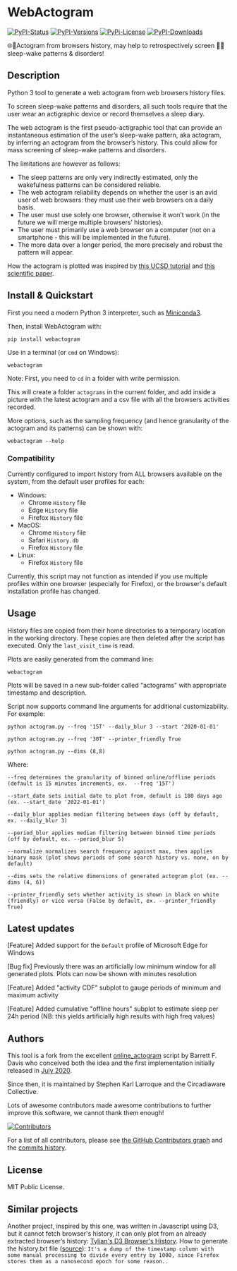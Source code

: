 # WebActogram
[![PyPI-Status][1]][2] [![PyPI-Versions][3]][2] [![PyPi-License][4]][2] [![PyPI-Downloads][5]][2]

🌐🏃Actogram from browsers history, may help to retrospectively screen 🌙🛌sleep-wake patterns & disorders!

## Description
Python 3 tool to generate a web actogram from web browsers history files.

To screen sleep-wake patterns and disorders, all such tools require that the user wear an actigraphic device or record themselves a sleep diary.

The web actogram is the first pseudo-actigraphic tool that can provide an instantaneous estimation of the user’s sleep-wake pattern, aka actogram, by inferring an actogram from the browser’s history. This could allow for mass screening of sleep-wake patterns and disorders.

The limitations are however as follows:

* The sleep patterns are only very indirectly estimated, only the wakefulness patterns can be considered reliable.
* The web actogram reliability depends on whether the user is an avid user of web browsers: they must use their web browsers on a daily basis.
* The user must use solely one browser, otherwise it won’t work (in the future we will merge multiple browsers’ histories).
* The user must primarily use a web browser on a computer (not on a smartphone - this will be implemented in the future).
* The more data over a longer period, the more precisely and robust the pattern will appear.

How the actogram is plotted was inspired by [this UCSD tutorial](https://ccb.ucsd.edu/the-bioclock-studio/education-resources/basics/part2.html) and [this scientific paper](https://doi.org/10.1186/1741-7007-8-93).

## Install & Quickstart

First you need a modern Python 3 interpreter, such as [Miniconda3](https://docs.conda.io/en/latest/miniconda.html#latest-miniconda-installer-links).

Then, install WebActogram with:

```pip install webactogram```

Use in a terminal (or `cmd` on Windows):

```webactogram```

Note: First, you need to `cd` in a folder with write permission.

This will create a folder `actograms` in the current folder, and add inside a picture with the latest actogram and a csv file with all the browsers activities recorded.

More options, such as the sampling frequency (and hence granularity of the actogram and its patterns) can be shown with:

```webactogram --help```

### Compatibility
Currently configured to import history from ALL browsers available on the system, from the default user profiles for each:
- Windows:
  - Chrome ``History`` file
  - Edge ``History`` file
  - Firefox ``History`` file
- MacOS:
  - Chrome ``History`` file
  - Safari ``History.db``
  - Firefox ``History`` file
- Linux:
  - Firefox ``History`` file

Currently, this script may not function as intended if you use multiple profiles within one browser (especially for Firefox), or the browser's default installation profile has changed.

## Usage
History files are copied from their home directories to a temporary location in the working directory. These copies are then deleted after the script has executed. Only the ``last_visit_time`` is read.

Plots are easily generated from the command line:

```webactogram```

Plots will be saved in a new sub-folder called "actograms" with appropriate timestamp and description. 


Script now supports command line arguments for additional customizability.
For example: 

```python actogram.py --freq '15T' --daily_blur 3 --start '2020-01-01' ```

```python actogram.py --freq '30T' --printer_friendly True```

```python actogram.py --dims (8,8)```

Where: 

```
--freq determines the granularity of binned online/offline periods (default is 15 minutes increments, ex.  --freq '15T')

--start_date sets initial date to plot from, default is 180 days ago (ex. --start_date '2022-01-01')

--daily_blur applies median filtering between days (off by default, ex. --daily_blur 3)  

--period_blur applies median filtering between binned time periods (off by default, ex. --period_blur 5)

--normalize normalizes search frequency against max, then applies binary mask (plot shows periods of some search history vs. none, on by default)

--dims sets the relative dimensions of generated actogram plot (ex. --dims (4, 6))

--printer_friendly sets whether activity is shown in black on white (friendly) or vice versa (False by default, ex. --printer_friendly True)
```

## Latest updates

[Feature] Added support for the ``Default`` profile of Microsoft Edge for Windows

[Bug fix] Previously there was an artificially low minimum window for all generated plots. Plots can now be shown with minutes resolution 

[Feature] Added "activity CDF" subplot to gauge periods of minimum and maximum activity 

[Feature] Added cumulative "offline hours" subplot to estimate sleep per 24h period (NB: this yields artificially high results with high freq values)

## Authors

This tool is a fork from the excellent [online_actogram](https://github.com/barrettfdavis/online_actogram) script by Barrett F. Davis who conceived both the idea and the first implementation initially released in [July 2020](https://web.archive.org/web/20221127100155/https://www.reddit.com/r/N24/comments/hxve2w/dont_delete_your_browser_history/).

Since then, it is maintained by Stephen Karl Larroque and the Circadiaware Collective.

Lots of awesome contributors made awesome contributions to further improve this software, we cannot thank them enough!

[![Contributors][6]][7]

For a list of all contributors, please see [the GitHub Contributors graph](https://github.com/circadiaware/webactogram/graphs/contributors) and the [commits history](https://github.com/circadiaware/webactogram/commits/master).

## License

MIT Public License.

## Similar projects

Another project, inspired by this one, was written in Javascript using D3, but it cannot fetch browser's history, it can only plot from an already extracted browser’s history: [Tylian's D3 Browser's History](https://web.archive.org/web/20221207124930/https://tylian.net/d3/history.html).
How to generate the history.txt file ([source](https://www.reddit.com/r/N24/comments/hxve2w/comment/g30ve2y/?utm_source=share&utm_medium=web2x&context=3)): ```It's a dump of the timestamp column with some manual processing to divide every entry by 1000, since Firefox stores them as a nanosecond epoch for some reason..```

[1]: https://img.shields.io/pypi/v/webactogram.svg
[2]: https://pypi.org/project/webactogram
[3]: https://img.shields.io/pypi/pyversions/webactogram.svg?logo=python&logoColor=white
[4]: https://img.shields.io/pypi/l/webactogram.svg
[5]: https://img.shields.io/pypi/dm/webactogram.svg?label=pypi%20downloads&logo=python&logoColor=white
[6]: https://contrib.rocks/image?repo=circadiaware/webactogram
[7]: https://github.com/circadiaware/webactogram/graphs/contributors
